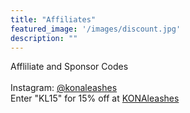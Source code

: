 ```yaml
---
title: "Affiliates"
featured_image: '/images/discount.jpg'
description: ""
---
```

Affliliate and Sponsor Codes<br>
<br>
Instagram: [@konaleashes](https://www.instagram.com/konaleashes/)<br>
Enter "KL15" for 15% off at [KONAleashes](https://www.konaleashes.com/)<br>
